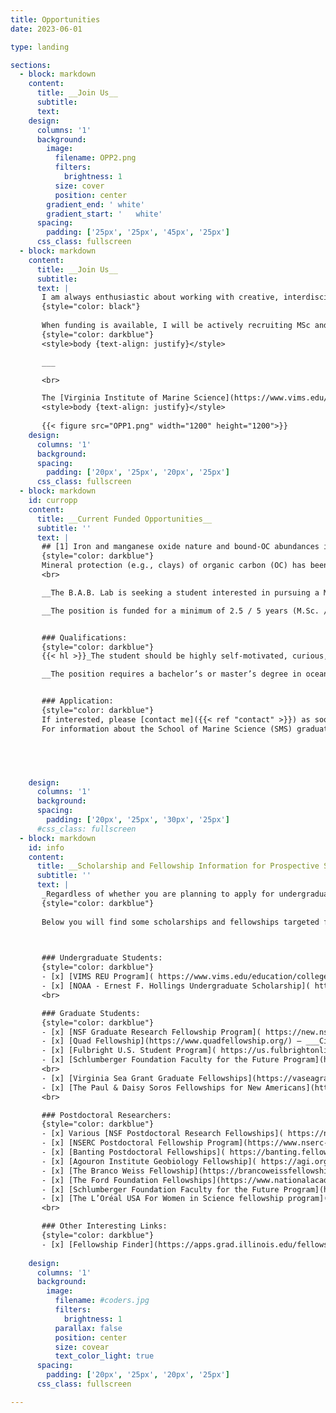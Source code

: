 ```yaml
---
title: Opportunities
date: 2023-06-01 

type: landing

sections:
  - block: markdown
    content:
      title: __Join Us__
      subtitle: 
      text:        
    design:
      columns: '1'
      background:
        image:
          filename: OPP2.png 
          filters:
            brightness: 1
          size: cover
          position: center 
        gradient_end: '	white'
        gradient_start: '	white'
      spacing:
        padding: ['25px', '25px', '45px', '25px']
      css_class: fullscreen
  - block: markdown
    content:
      title: __Join Us__
      subtitle: 
      text: |
       I am always enthusiastic about working with creative, interdisciplinary and self‑motivated students and postdoctoral fellows who are passionate about geoscience and nature at large. Given the diverse research topics studied in the B.A.B. Lab, there is always room for interesting collaborations! Having a diverse, inclusive and welcoming Lab is something I strive for, and hence, I encourage underrepresented students and postdocs within Geosciences from the USA and abroad to contact me. I, as a Latino scientist who has been studying and working abroad for more than ten years, know that pursuing graduate studies and doing research in top tier institutions in the USA can be challenging (e.g., financially, sociocultural, etc.), so I will do my utmost to facilitate this important step in your academic career. If you are a motivated student / researcher with a strong science background, please do [contact me]({{< ref "contact" >}}) to explore potential collaborations! _Please, include your CV and a brief description of your interests and their relationship with the [research]({{< ref "research" >}}) done at the B.A.B Lab_.
       {style="color: black"}   
       
       When funding is available, I will be actively recruiting MSc and Ph.D. students and postdoctoral researchers ([Current Opportunities]({{< ref "opportunities#curropp" >}})), however, I strongly encourage those students and postdoctoral researcher who want to apply for external fellowships to discuss with me potential projects in advance. [See below]({{< ref "opportunities#info" >}}) for information about fellowships. 
       {style="color: darkblue"}
       <style>body {text-align: justify}</style>

       ___

       <br>

       The [Virginia Institute of Marine Science](https://www.vims.edu/index.php), located in the beautiful Chesapeake Bay, and [William & Mary University](https://www.wm.edu/) are great places for those looking for a high quality education and research opportunities in the realms of Ocean, Coastal and Estuarine Science. Prospective MSc and Ph.D. students please check out the School of Marine Science  [(SMS)](https://www.vims.edu/education/graduate/index.php), [SMS: Academic & General Policies](https://catalog.wm.edu/content.php?catoid=27&navoid=4248) and this [Link](https://www.vims.edu/education/graduate/admissions/index_off-season.php) to get more information about the graduate programs, admission and timeline. 
       <style>body {text-align: justify}</style>
       
       {{< figure src="OPP1.png" width="1200" height="1200">}} 
    design:
      columns: '1'
      background:
      spacing:
        padding: ['20px', '25px', '20px', '25px']
      css_class: fullscreen
  - block: markdown
    id: curropp
    content:
      title: __Current Funded Opportunities__
      subtitle: ''
      text: |
       ## [1] Iron and manganese oxide nature and bound-OC abundances in the Amazon Shelf: the effect of reductive dissolution and oxidative processes on OC stability
       {style="color: darkblue"}
       Mineral protection (e.g., clays) of organic carbon (OC) has been widely recognize as a significant factor controlling its stabilization, and thus, OC degradation rate and burial efficiency. Recent studies have been focusing on the OC “protective” effect of iron, and to a lesser extent manganese, minerals on OC stability. In this project, we will be investigating how the complex redox chemistry of Fe and Mn oxides influence OC cycling in the Amazon River/Shelf system, the largest river basin on Earth.   
       <br>

       __The B.A.B. Lab is seeking a student interested in pursuing a M.Sc. or Ph.D. in Marine Science at the Virginia Institute of Marine Science (VIMS) and William & Mary, starting in 2024/2025.__ The successful candidate will work primarily in the "Amazon" research project, studying how iron (Fe) and manganese (Mn) oxides influence organic carbon (OC) preservation in the Amazon River and adjacent shelf environment. This work will include the analysis of trace element speciation and Mn and Fe-bounded OC in multiple sediment cores, suspended sediments and porewater samples collected from the low Amazon basin to the Suriname continental shelf following the northward spreading of Amazon mudbanks along the shelf. The prospective student will be working in the brand new B.A.B. Lab facility [LINK], integrating innovative sample processing and analytical strategies for both TEs and OC as well as other biomarkers. This project is framed within the larger MUDBENCS Amazon Project lead by [Brad Rosenheim (University of South Florida)](https://www.usf.edu/marine-science/faculty/faculty-directory/geological-oceanography/brad-rosenheim.aspx) and [Valier Galy (Woods Hole Oceanographic Institution)](https://www2.whoi.edu/staff/vgaly/), with whom we will be closely collaborating.

       __The position is funded for a minimum of 2.5 / 5 years (M.Sc. / Ph.D.) including a 12-month stipend, tuition waiver and health insurance.__


       ### Qualifications: 
       {style="color: darkblue"}
       {{< hl >}}_The student should be highly self-motivated, curious, detail-oriented and have excellent writing and verbal communication skills, as well as the ability to work independently and collaboratively._{{< /hl >}}

       __The position requires a bachelor’s or master’s degree in oceanography, chemistry, biology, environmental science, engineering, or a related field.__ Given the strong laboratory component of the project, having experience working in a lab environment and processing samples (e.g., sediments, water, suspended matter, biological tissues, etc.) is beneficial.  Programming skills (e.g., __Python__, R, MATLAB) and some knowledge of analytical chemistry are desirable, but most importantly being eager to learn.  


       ### Application:
       {style="color: darkblue"}
       If interested, please [contact me]({{< ref "contact" >}}) as soon as possible to go over the M.Sc. and Ph.D. programs at VIMS and W&M, the timeline and the research topic. Please include in your email (_subject line “Prospective student”_) your CV, unofficial transcripts, and a cover letter stating your research interests and how those align with the "__Amazon River project__" specifically, and the lab at large. 
       For information about the School of Marine Science (SMS) graduate programs at VIMS and W&M, application materials and deadlines, please take a look to the following pages: [SMS](https://www.vims.edu/education/graduate/index.php), [SMS: Academic & General Policies](https://catalog.wm.edu/content.php?catoid=27&navoid=4248) and this [Link](https://www.vims.edu/education/graduate/admissions/index_off-season.php)




    
    design:
      columns: '1'
      background:
      spacing:
        padding: ['20px', '25px', '30px', '25px']
      #css_class: fullscreen
  - block: markdown
    id: info
    content:
      title: __Scholarship and Fellowship Information for Prospective Students and Postdocs__
      subtitle: ''
      text: |
       _Regardless of whether you are planning to apply for undergraduate or postdoctoral scholarships, the sooner you contact me to discuss potential projects and steps to follow the better! Please allow yourself at least a three month period before the deadline to contact me and work on your application._
       {style="color: darkblue"}
       
       Below you will find some scholarships and fellowships targeted from undergraduate students to postdoctoral researcher, as well as, from American citizens and foreigners. However, there are many other private and state sponsored fellowships that are not included in this list. 


       
       ### Undergraduate Students:
       {style="color: darkblue"}
       - [x] [VIMS REU Program]( https://www.vims.edu/education/college/summer_intern/about/index.php)
       - [x] [NOAA - Ernest F. Hollings Undergraduate Scholarship]( https://www.noaa.gov/office-education/hollings-scholarship)  – ___U.S. citizens and/or Permanent Residents___
       <br>

       ### Graduate Students:
       {style="color: darkblue"}
       - [x] [NSF Graduate Research Fellowship Program]( https://new.nsf.gov/funding/opportunities/nsf-graduate-research-fellowship-program-grfp ) – ___U.S. citizens and/or Permanent Residents___
       - [x] [Quad Fellowship](https://www.quadfellowship.org/) – ___Citizens or legal permanent residents of Australia, India, Japan, or the United States___
       - [x] [Fulbright U.S. Student Program]( https://us.fulbrightonline.org/) – Plase visit the Fulbright division from your own country; for example [Fulbright Australia]( https://www.fulbright.org.au/scholarships/), [Fulbright Mexico]( https://comexus.org.mx/), [Fulbright Chile]( https://www.fulbright.cl/), [Fulbright Argentina](http://fulbright.edu.ar/), etc.
       - [x] [Schlumberger Foundation Faculty for the Future Program](https://www.fftf.slb.com/) - ___Women from developing countries pursuing PhD and postdoctoral research STEM disciplines.___
       <br>
       - [x] [Virginia Sea Grant Graduate Fellowships](https://vaseagrant.org/graduate-fellowships) - ___Open to full-time graduate students at any Virginia academic institution who are engaged in coastal and marine research relevant to Virginia and the Virginia Sea Grant strategic plan___
       - [x] [The Paul & Daisy Soros Fellowships for New Americans](https://www.pdsoros.org/) - ___Immigrants and children of immigrants to the United States; up to $90,000 in financial support over two years in any field and in any advanced degree-granting program in the United States.___
       <br>

       ### Postdoctoral Researchers:
       {style="color: darkblue"}
       - [x] Various [NSF Postdoctoral Research Fellowships]( https://new.nsf.gov/funding/opportunities?f%5b0%5d=student_educator_eligibility:postdoc) – ___U.S. citizens or Permanent Residents___
       - [x] [NSERC Postdoctoral Fellowship Program](https://www.nserc-crsng.gc.ca/students-etudiants/pd-np/pdf-bp_eng.asp) - ___Canadian citizens or permanent residents who completed their Ph.D. at a Canadian Institutions___
       - [x] [Banting Postdoctoral Fellowships]( https://banting.fellowships-bourses.gc.ca/en/home-accueil.html) - ___Canadian citizens or permanent residents who completed their Ph.D. at a Canadian Institutions___
       - [x] [Agouron Institute Geobiology Fellowship]( https://agi.org/geobiology/fellowships/)
       - [x] [The Branco Weiss Fellowship](https://brancoweissfellowship.org/)
       - [x] [The Ford Foundation Fellowships](https://www.nationalacademies.org/our-work/ford-foundation-fellowships)
       - [x] [Schlumberger Foundation Faculty for the Future Program](https://www.fftf.slb.com/) - ___Women from developing countries pursuing PhD and postdoctoral research STEM disciplines.___
       - [x] [The L’Oréal USA For Women in Science fellowship program](https://www.loreal.com/en/usa/pages/group/fwis/) - ___U.S. citizens or Permanent Residents___
       <br>

       ### Other Interesting Links:
       {style="color: darkblue"}
       - [x] [Fellowship Finder](https://apps.grad.illinois.edu/fellowship-finder) – ___The Illinois Database of Grants and Fellowships for Graduate Students___
        
    design:
      columns: '1'
      background:
        image: 
          filename: #coders.jpg
          filters:
            brightness: 1
          parallax: false
          position: center
          size: covear
          text_color_light: true
      spacing:
        padding: ['20px', '25px', '20px', '25px']
      css_class: fullscreen

---
```

